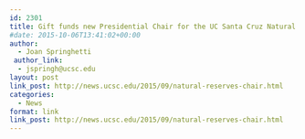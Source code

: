 ```yaml
---
id: 2301
title: Gift funds new Presidential Chair for the UC Santa Cruz Natural Reserves
#date: 2015-10-06T13:41:02+00:00
author:
  - Joan Springhetti
 author_link:
  - jspringh@ucsc.edu
layout: post
link_post: http://news.ucsc.edu/2015/09/natural-reserves-chair.html
categories:
  - News
format: link
link_post: http://news.ucsc.edu/2015/09/natural-reserves-chair.html
---
```

